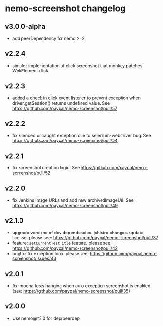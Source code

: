 # nemo-screenshot changelog

## v3.0.0-alpha

* add peerDependency for nemo >=2

## v2.2.4 
* simpler implementation of click screenshot that monkey patches WebElement.click

## v2.2.3

* added a check in click event listener to prevent exception when driver.getSession() returns undefined value. See https://github.com/paypal/nemo-screenshot/pull/57

## v2.2.2

* fix silenced uncaught exception due to selenium-webdriver bug. See https://github.com/paypal/nemo-screenshot/pull/54

## v2.2.1

* fix screenshot creation logic. See https://github.com/paypal/nemo-screenshot/pull/52

## v2.2.0

* fix Jenkins image URLs and add new archivedImageUrl. See https://github.com/paypal/nemo-screenshot/pull/49

## v2.1.0

* upgrade versions of dev dependencies. jshintrc changes. update license. please see: https://github.com/paypal/nemo-screenshot/pull/37
* feature: `setCurrentTestTitle` feature. please see: https://github.com/paypal/nemo-screenshot/pull/42
* bugfix: fix exception loop. please see: https://github.com/paypal/nemo-screenshot/issues/43

## v2.0.1

* fix: mocha tests hanging when auto exception screenshot is enabled (see: https://github.com/paypal/nemo-screenshot/pull/35)

## v2.0.0

* Use nemo@^2.0 for dep/peerdep

